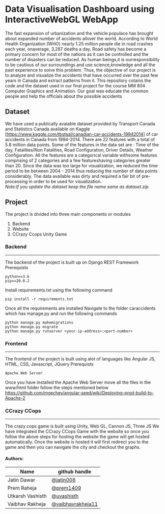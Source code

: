 
# Data Visualisation Dashboard using InteractiveWebGL WebApp

The fast expansion of urbanization and the vehicle populace has brought about expanded number of accidents allover the world. According to World Health Organization (WHO) nearly 1.25 million people die in road crashes each year, onaverage, 3,287 deaths a day. Road safety has become a primary concern for most of the nations as it can be controlled and the number of disasters can be reduced. As human beings,it is ourresponsibility to be cautious of our surroundings and use science,knowledge and all the past experience to solve this problem. Thus, the objective of our project is to analyze and visualize the accidents that have occurred over the past few years in Canada and extract patterns from it. 
This repository cotains the code and the dataset used in our final project for the course MM 804 Computer Graphics and Animation. Our goal was educate the common people and help the officials about the possible accidents
## Dataset
We  have  used  a  publically  avaiable  dataset  provided  by Transport  Canada   and  Statistics  Canada available  on Kaggle [https://www.kaggle.com/tbsteal/canadian-car-accidents-19942014]  of car accidents in Canada from 1994-2014. There are  22  features  with  a  total  of  5.8  million  data  points.  Some of the features in the data set are : Time of the day, Fatalities/Non  Fatalities,  Road  Configuration,  Driver  Details,  Weather Configuration. All  the  features  are  a  categorical  variable  withsome  features  comprising  of  2  categories  and  a  few  featureshaving  categories  greater  than  20. Since  the  data  was  too large  for  visualization,  we  reduced  the  time  period  to  be between 2004 - 2014 thus reducing the number of data points considerably. The data available was dirty and required a fair bit of pre-processing in order to be used for visualization. <br>
*Note:If you update the dataset keep the file name same as dataset.zip.*

## Project

The project is divided into three main components or modules
1. Backend
2. Website
3. CCrazy Ccops Unity Game

### Backend
____________________________________________________________________________________________________
The backend of the project is built up on Django REST Framework
Prerequists
```
python==3.6
pip==20.0.2
```

Install requirements.txt using the following command
```
pip install -r requirements.txt
```
Once all the requirements are installed
Navigate to the folder caraccidents which has manage.py and run the following commands
```
python manage.py makemigrations
python manage.py migrate
python manage.py runserver <your-ip-address>:<port-number>
```

### Frontend
____________________________________________________________________________________________________
The frontend of the project is built using alot of languages like Angular JS, HTML, CSS, Javascript, JQuery
Prerequists
```
Apache Web Server
```
Once you have installed the Apache Web Server move all the files in the www/html folder follow the steps mentioned below
https://github.com/mgechev/angular-seed/wiki/Deploying-prod-build-to-Apache-2


### CCrazy CCops
__________________________________________________________________________________________________________
The crazy cops game is built using Unity, Web GL, Cannon JS, Three JS
We have integrated the CCrazy CCops Game with the website so once you follow the above steps for hosting the website the game will get hosted automatically.
Once the website is hosted it will first redirect you to the game and then you can navigate the city and checkout the graphs.

#### Authors:

| Name | github handle |
| ---- | ------ |
| Jatin Dawar | [@jatin008](https://github.com/jatin008) |
| Prem Raheja     | [@prem1409](https://github.com/prem1409) |
| Utkarsh Vashisth     | [@uvashisth](https://github.com/uvashisth) |
| Vaibhav Rakheja| [@vaibhavrakheja11](https://github.com/vaibhavrakheja11 )|
